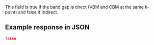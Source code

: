 This field is true if the band gap is direct (VBM and CBM at the same k-point) and false if indirect.







## Example response in JSON

```json
false
```

